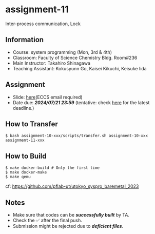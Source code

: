 # assignment-11

Inter-process communication, Lock

## Information

- Course: system programming (Mon, 3rd & 4th)
- Classroom: Faculty of Science Chemistry Bldg. Room#236
- Main Instructor: Takahiro Shinagawa
- Teaching Assistant: Kokusyunn Go, Kaisei Kikuchi, Keisuke Iida

## Assignment

- Slide: [here](https://drive.google.com/drive/folders/1xoDMwppyna0dQaNWYj1F087QfhcSxTKQ?usp=sharing)(ECCS email required) 
- Date due: ***2024/07/21 23:59*** (tentative: check [here](https://github.com/ut-syspro-admin-25/assignment-11) for the latest deadline.)

## How to Transfer

```
$ bash assignment-10-xxx/scripts/transfer.sh assignment-10-xxx assignment-11-xxx
```

## How to Build

```
$ make docker-build # Only the first time
$ make docker-make
$ make qemu
```

cf: https://github.com/pflab-ut/utokyo_syspro_baremetal_2023

## Notes

- Make sure that codes can be ***successfully built*** by TA.
- Check the ✅ after the final push.
- Submission might be rejected due to ***deficient files***.
